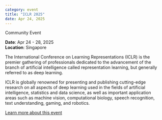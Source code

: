 ```yaml
---
category: event
title: "ICLR 2025"
date: Apr 24, 2025
---
```

<span class="community-event">Community Event</span>

**Date**: Apr 24 - 28, 2025   
**Location**: Singapore

The International Conference on Learning Representations (ICLR) is the premier gathering of professionals dedicated to the advancement of the branch of artificial intelligence called representation learning, but generally referred to as deep learning.

ICLR is globally renowned for presenting and publishing cutting-edge research on all aspects of deep learning used in the fields of artificial intelligence, statistics and data science, as well as important application areas such as machine vision, computational biology, speech recognition, text understanding, gaming, and robotics.

[Learn more about this event](https://iclr.cc/)
